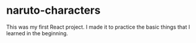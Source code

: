 # naruto-characters
This was my first React project. I made it to practice the basic things that I learned in the beginning.
